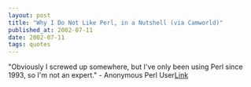 ```yaml
---
layout: post
title: "Why I Do Not Like Perl, in a Nutshell (via Camworld)"
published_at: 2002-07-11
date: 2002-07-11
tags: quotes
---
```


"Obviously I screwed up somewhere, but I've only been using Perl since 1993, so I'm not an expert." - Anonymous Perl User[Link]()  